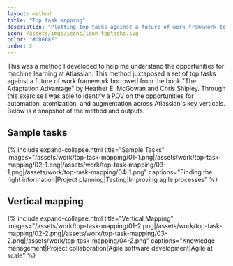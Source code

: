 ```yaml
---
layout: method
title: "Top task mapping"
description: "Plotting top tasks against a future of work framework to better understand opportunities for machine learning."
icon: /assets/imgs/icons/icon-toptasks.svg
color: "#CD668F"
order: 2
---
```


This was a method I developed to help me understand the opportunities for machine learning at Atlassian. This method juxtaposed a set of top tasks against a future of work framework borrowed from the book "The Adaptation Advantage" by Heather E. McGowan and Chris Shipley. Through this exercise I was able to identify a POV on the opportunities for automation, atomization, and augmentation across Atlassian's key verticals. Below is a snapshot of the method and outputs.

## Sample tasks

{% include expand-collapse.html
  title="Sample Tasks"
  images="/assets/work/top-task-mapping/01-1.png|/assets/work/top-task-mapping/02-1.png|/assets/work/top-task-mapping/03-1.png|/assets/work/top-task-mapping/04-1.png"
  captions="Finding the right information|Project planning|Testing|Improving agile processes"
%}

## Vertical mapping

{% include expand-collapse.html
  title="Vertical Mapping"
  images="/assets/work/top-task-mapping/01-2.png|/assets/work/top-task-mapping/02-2.png|/assets/work/top-task-mapping/03-2.png|/assets/work/top-task-mapping/04-2.png"
  captions="Knowledge management|Project collaboration|Agile software development|Agile at scale"
%}
